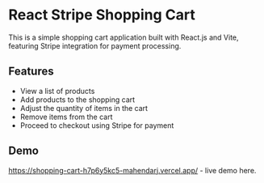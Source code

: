 # React Stripe Shopping Cart

This is a simple shopping cart application built with React.js and Vite, featuring Stripe integration for payment processing.

## Features

- View a list of products
- Add products to the shopping cart
- Adjust the quantity of items in the cart
- Remove items from the cart
- Proceed to checkout using Stripe for payment

## Demo

https://shopping-cart-h7p6y5kc5-mahendarj.vercel.app/ - live demo here.

